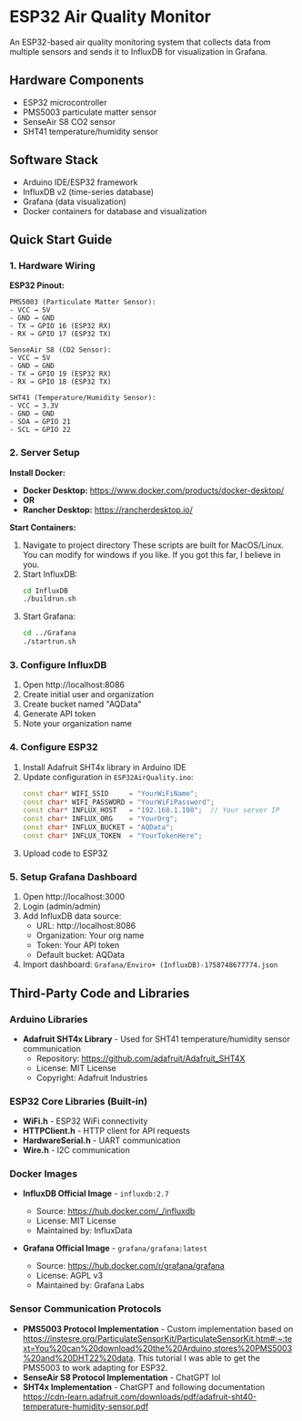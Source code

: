# ESP32 Air Quality Monitor

An ESP32-based air quality monitoring system that collects data from multiple sensors and sends it to InfluxDB for visualization in Grafana.

## Hardware Components
- ESP32 microcontroller
- PMS5003 particulate matter sensor
- SenseAir S8 CO2 sensor  
- SHT41 temperature/humidity sensor

## Software Stack
- Arduino IDE/ESP32 framework
- InfluxDB v2 (time-series database)
- Grafana (data visualization)
- Docker containers for database and visualization

## Quick Start Guide

### 1. Hardware Wiring

**ESP32 Pinout:**
```
PMS5003 (Particulate Matter Sensor):
- VCC → 5V
- GND → GND
- TX → GPIO 16 (ESP32 RX)
- RX → GPIO 17 (ESP32 TX)

SenseAir S8 (CO2 Sensor):
- VCC → 5V
- GND → GND
- TX → GPIO 19 (ESP32 RX)
- RX → GPIO 18 (ESP32 TX)

SHT41 (Temperature/Humidity Sensor):
- VCC → 3.3V
- GND → GND
- SDA → GPIO 21
- SCL → GPIO 22
```

### 2. Server Setup

**Install Docker:**
- **Docker Desktop:** https://www.docker.com/products/docker-desktop/
- **OR**
- **Rancher Desktop:** https://rancherdesktop.io/

**Start Containers:**
1. Navigate to project directory
These scripts are built for MacOS/Linux. You can modify for windows if you like. If you got this far, I believe in you.
2. Start InfluxDB:
   ```bash
   cd InfluxDB
   ./buildrun.sh
   ```
3. Start Grafana:
   ```bash
   cd ../Grafana
   ./startrun.sh
   ```

### 3. Configure InfluxDB
1. Open http://localhost:8086
2. Create initial user and organization
3. Create bucket named "AQData"
4. Generate API token
5. Note your organization name

### 4. Configure ESP32
1. Install Adafruit SHT4x library in Arduino IDE
2. Update configuration in `ESP32AirQuality.ino`:
   ```cpp
   const char* WIFI_SSID     = "YourWiFiName";
   const char* WIFI_PASSWORD = "YourWiFiPassword";
   const char* INFLUX_HOST   = "192.168.1.100";  // Your server IP
   const char* INFLUX_ORG    = "YourOrg";
   const char* INFLUX_BUCKET = "AQData";
   const char* INFLUX_TOKEN  = "YourTokenHere";
   ```
3. Upload code to ESP32

### 5. Setup Grafana Dashboard
1. Open http://localhost:3000
2. Login (admin/admin)
3. Add InfluxDB data source:
   - URL: http://localhost:8086
   - Organization: Your org name
   - Token: Your API token
   - Default bucket: AQData
4. Import dashboard: `Grafana/Enviro+ (InfluxDB)-1758748677774.json`

## Third-Party Code and Libraries

### Arduino Libraries
- **Adafruit SHT4x Library** - Used for SHT41 temperature/humidity sensor communication
  - Repository: https://github.com/adafruit/Adafruit_SHT4X
  - License: MIT License
  - Copyright: Adafruit Industries

### ESP32 Core Libraries (Built-in)
- **WiFi.h** - ESP32 WiFi connectivity
- **HTTPClient.h** - HTTP client for API requests
- **HardwareSerial.h** - UART communication
- **Wire.h** - I2C communication

### Docker Images
- **InfluxDB Official Image** - `influxdb:2.7`
  - Source: https://hub.docker.com/_/influxdb
  - License: MIT License
  - Maintained by: InfluxData

- **Grafana Official Image** - `grafana/grafana:latest`
  - Source: https://hub.docker.com/r/grafana/grafana
  - License: AGPL v3
  - Maintained by: Grafana Labs

### Sensor Communication Protocols
- **PMS5003 Protocol Implementation** - Custom implementation based on https://instesre.org/ParticulateSensorKit/ParticulateSensorKit.htm#:~:text=You%20can%20download%20the%20Arduino,stores%20PMS5003%20and%20DHT22%20data. This tutorial I was able to get the PMS5003 to work adapting for ESP32.
- **SenseAir S8 Protocol Implementation** - ChatGPT lol
- **SHT4x Implementation** - ChatGPT and following documentation https://cdn-learn.adafruit.com/downloads/pdf/adafruit-sht40-temperature-humidity-sensor.pdf


